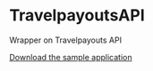 # TravelpayoutsAPI
Wrapper on Travelpayouts API

[Download the sample application](https://raw.githubusercontent.com/nikitadev/TravelpayoutsAPI/master/publish/setup.exe "Download the app")
